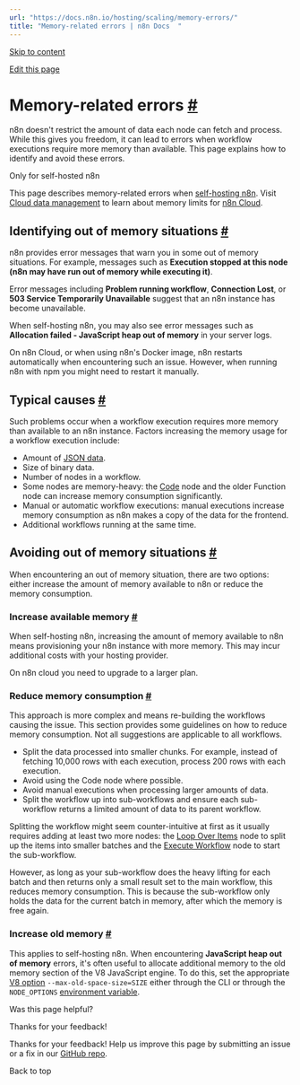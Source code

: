 ```yaml
---
url: "https://docs.n8n.io/hosting/scaling/memory-errors/"
title: "Memory-related errors | n8n Docs  "
---
```


[Skip to content](https://docs.n8n.io/hosting/scaling/memory-errors/#memory-related-errors)

[Edit this page](https://github.com/n8n-io/n8n-docs/edit/main/docs/hosting/scaling/memory-errors.md "Edit this page")

# Memory-related errors [\#](https://docs.n8n.io/hosting/scaling/memory-errors/\#memory-related-errors "Permanent link")

n8n doesn't restrict the amount of data each node can fetch and process. While this gives you freedom, it can lead to errors when workflow executions require more memory than available. This page explains how to identify and avoid these errors.

Only for self-hosted n8n

This page describes memory-related errors when [self-hosting n8n](https://docs.n8n.io/hosting/). Visit [Cloud data management](https://docs.n8n.io/manage-cloud/cloud-data-management/) to learn about memory limits for [n8n Cloud](https://docs.n8n.io/manage-cloud/overview/).

## Identifying out of memory situations [\#](https://docs.n8n.io/hosting/scaling/memory-errors/\#identifying-out-of-memory-situations "Permanent link")

n8n provides error messages that warn you in some out of memory situations. For example, messages such as **Execution stopped at this node (n8n may have run out of memory while executing it)**.

Error messages including **Problem running workflow**, **Connection Lost**, or **503 Service Temporarily Unavailable** suggest that an n8n instance has become unavailable.

When self-hosting n8n, you may also see error messages such as **Allocation failed - JavaScript heap out of memory** in your server logs.

On n8n Cloud, or when using n8n's Docker image, n8n restarts automatically when encountering such an issue. However, when running n8n with npm you might need to restart it manually.

## Typical causes [\#](https://docs.n8n.io/hosting/scaling/memory-errors/\#typical-causes "Permanent link")

Such problems occur when a workflow execution requires more memory than available to an n8n instance. Factors increasing the memory usage for a workflow execution include:

- Amount of [JSON data](https://docs.n8n.io/data/data-structure/).
- Size of binary data.
- Number of nodes in a workflow.
- Some nodes are memory-heavy: the [Code](https://docs.n8n.io/integrations/builtin/core-nodes/n8n-nodes-base.code/) node and the older Function node can increase memory consumption significantly.
- Manual or automatic workflow executions: manual executions increase memory consumption as n8n makes a copy of the data for the frontend.
- Additional workflows running at the same time.

## Avoiding out of memory situations [\#](https://docs.n8n.io/hosting/scaling/memory-errors/\#avoiding-out-of-memory-situations "Permanent link")

When encountering an out of memory situation, there are two options: either increase the amount of memory available to n8n or reduce the memory consumption.

### Increase available memory [\#](https://docs.n8n.io/hosting/scaling/memory-errors/\#increase-available-memory "Permanent link")

When self-hosting n8n, increasing the amount of memory available to n8n means provisioning your n8n instance with more memory. This may incur additional costs with your hosting provider.

On n8n cloud you need to upgrade to a larger plan.

### Reduce memory consumption [\#](https://docs.n8n.io/hosting/scaling/memory-errors/\#reduce-memory-consumption "Permanent link")

This approach is more complex and means re-building the workflows causing the issue. This section provides some guidelines on how to reduce memory consumption. Not all suggestions are applicable to all workflows.

- Split the data processed into smaller chunks. For example, instead of fetching 10,000 rows with each execution, process 200 rows with each execution.
- Avoid using the Code node where possible.
- Avoid manual executions when processing larger amounts of data.
- Split the workflow up into sub-workflows and ensure each sub-workflow returns a limited amount of data to its parent workflow.

Splitting the workflow might seem counter-intuitive at first as it usually requires adding at least two more nodes: the [Loop Over Items](https://docs.n8n.io/integrations/builtin/core-nodes/n8n-nodes-base.splitinbatches/) node to split up the items into smaller batches and the [Execute Workflow](https://docs.n8n.io/integrations/builtin/core-nodes/n8n-nodes-base.executeworkflow/) node to start the sub-workflow.

However, as long as your sub-workflow does the heavy lifting for each batch and then returns only a small result set to the main workflow, this reduces memory consumption. This is because the sub-workflow only holds the data for the current batch in memory, after which the memory is free again.

### Increase old memory [\#](https://docs.n8n.io/hosting/scaling/memory-errors/\#increase-old-memory "Permanent link")

This applies to self-hosting n8n. When encountering **JavaScript heap out of memory** errors, it's often useful to allocate additional memory to the old memory section of the V8 JavaScript engine. To do this, set the appropriate [V8 option](https://nodejs.org/api/cli.html#--max-old-space-sizesize-in-megabytes) `--max-old-space-size=SIZE` either through the CLI or through the `NODE_OPTIONS` [environment variable](https://nodejs.org/api/cli.html#node_optionsoptions).

Was this page helpful?






Thanks for your feedback!






Thanks for your feedback! Help us improve this page by submitting an issue or a fix in our [GitHub repo](https://github.com/n8n-io/n8n-docs).


Back to top